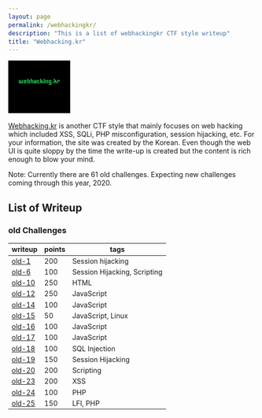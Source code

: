 ```yaml
---
layout: page
permalink: /webhackingkr/
description: "This is a list of webhackingkr CTF style writeup"
title: "Webhacking.kr"
---
```


<img alt="logo" src="/assets/images/webhackingkr/logo.png" width="25%" />

[Webhacking.kr](https://webhacking.kr/) is another CTF style that mainly focuses on web hacking which included XSS, SQLi, PHP misconfiguration, session hijacking, etc. For your information, the site was created by the Korean. Even though the web UI is quite sloppy by the time the write-up is created but the content is rich enough to blow your mind.

Note: Currently there are 61 old challenges. Expecting new challenges coming through this year, 2020.

## List of Writeup

### old Challenges

writeup | points | tags
--------|-------|-------
[old-1](/posts/webhackingkr/old-1) | 200 | Session hijacking
[old-6](/posts/webhackingkr/old-6) | 100 | Session Hijacking, Scripting
[old-10](/posts/webhackingkr/old-10) | 250 | HTML
[old-12](/posts/webhackingkr/old-12) | 250 | JavaScript
[old-14](/posts/webhackingkr/old-14) | 100 | JavaScript
[old-15](/posts/webhackingkr/old-15) | 50 | JavaScript, Linux
[old-16](/posts/webhackingkr/old-16) | 100 | JavaScript
[old-17](/posts/webhackingkr/old-17) | 100 | JavaScript
[old-18](/posts/webhackingkr/old-18) | 100 | SQL Injection
[old-19](/posts/webhackingkr/old-19) | 150 | Session Hijacking
[old-20](/posts/webhackingkr/old-20) | 200 | Scripting
[old-23](/posts/webhackingkr/old-23) | 200 | XSS
[old-24](/posts/webhackingkr/old-24) | 100 | PHP
[old-25](/posts/webhackingkr/old-25) | 150 | LFI, PHP
